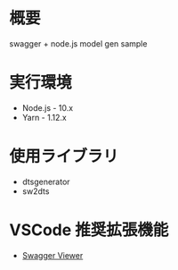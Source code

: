 # 概要

swagger + node.js model gen sample

# 実行環境

* Node.js - 10.x
* Yarn - 1.12.x

# 使用ライブラリ

* dtsgenerator
* sw2dts 

# VSCode 推奨拡張機能

* [Swagger Viewer](https://marketplace.visualstudio.com/items?itemName=Arjun.swagger-viewer)
